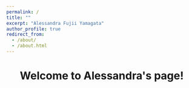 ```yaml
---
permalink: /
title: ""
excerpt: "Alessandra Fujii Yamagata"
author_profile: true
redirect_from: 
  - /about/
  - /about.html
---
```


<h1 align="center">
  Welcome to Alessandra's page!
</h1>
